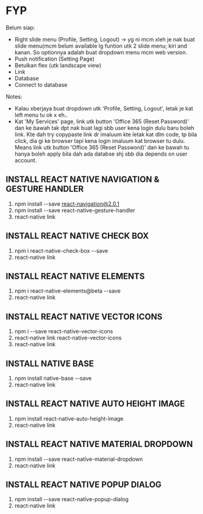 # FYP

Belum siap:
- Right slide menu (Profile, Setting, Logout) -> yg ni mcm xleh je nak buat slide menu(mcm belum available lg funtion utk 2     slide menu; kiri and kanan. So optionnya adalah buat dropdown menu mcm web version.
- Push notification (Setting Page)
- Betulkan flex (utk landscape view)
- Link
- Database
- Connect to database

Notes:
- Kalau xberjaya buat dropdown utk 'Profile, Setting, Logout', letak je kat left menu tu ok x eh..
- Kat 'My Services' page, link utk button 'Office 365 (Reset Password)' dan ke bawah tak dpt nak buat lagi sbb user kena login dulu baru boleh link. Kte dah try copypaste link dr imaluum kte letak kat dlm code, tp bila click, dia gi ke browser tapi kena login imaluum kat browser tu dulu. Means link utk button 'Office 365 (Reset Password)' dan ke bawah tu hanya boleh apply bila dah ada databse shj sbb dia depends on user account.

INSTALL REACT NATIVE NAVIGATION & GESTURE HANDLER
-------------------------------------------------
1. npm install --save react-navigation@2.0.1
2. npm install --save react-native-gesture-handler
3. react-native link

INSTALL REACT NATIVE CHECK BOX
------------------------------
1. npm i react-native-check-box --save
2. react-native link

INSTALL REACT NATIVE ELEMENTS
-----------------------------
1. npm i react-native-elements@beta --save
2. react-native link

INSTALL REACT NATIVE VECTOR ICONS
---------------------------------
1. npm i --save react-native-vector-icons
2. react-native link react-native-vector-icons
2. react-native link

INSTALL NATIVE BASE
-------------------
1. npm install native-base --save
2. react-native link

INSTALL REACT NATIVE AUTO HEIGHT IMAGE
--------------------------------------
1. npm install react-native-auto-height-image
2. react-native link

INSTALL REACT NATIVE MATERIAL DROPDOWN
--------------------------------------
1. npm install --save react-native-material-dropdown
2. react-native link

INSTALL REACT NATIVE POPUP DIALOG
--------------------------------------
1. npm install --save react-native-popup-dialog
2. react-native link

